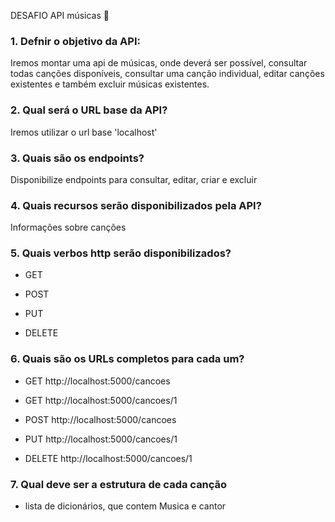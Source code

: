 DESAFIO API músicas 🥇

### 1. Defnir o objetivo da API:

Iremos montar uma api de músicas, onde deverá ser possível, consultar todas canções disponíveis, consultar uma canção individual, editar canções existentes e também excluir músicas existentes.

### 2. Qual será o URL base da API?

Iremos utilizar o url base 'localhost'

### 3. Quais são os endpoints?

Disponibilize endpoints para consultar, editar, criar e excluir

### 4. Quais recursos serão disponibilizados pela API?

Informações sobre canções

### 5. Quais verbos http serão disponibilizados?

* GET

* POST

* PUT

* DELETE

### 6. Quais são os URLs completos para cada um?

* GET http://localhost:5000/cancoes

* GET http://localhost:5000/cancoes/1

* POST http://localhost:5000/cancoes

* PUT http://localhost:5000/cancoes/1

* DELETE http://localhost:5000/cancoes/1

### 7. Qual deve ser a estrutura de cada canção

 - lista de dicionários, que contem Musica e cantor

